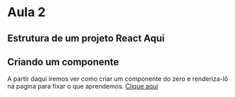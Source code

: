 # Aula 2
## **Estrutura de um projeto React Aqui**

## Criando um componente
A partir daqui iremos ver como criar um componente do zero e renderiza-lô ná pagina para fixar o que aprendemos.
[Clique aqui](./criando_componente.md)